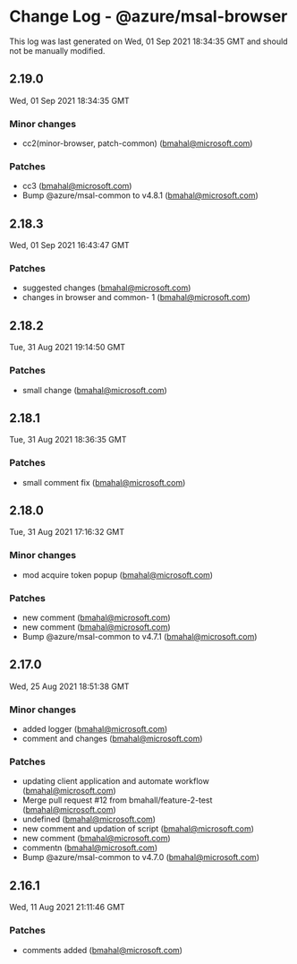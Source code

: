 # Change Log - @azure/msal-browser

This log was last generated on Wed, 01 Sep 2021 18:34:35 GMT and should not be manually modified.

<!-- Start content -->

## 2.19.0

Wed, 01 Sep 2021 18:34:35 GMT

### Minor changes

- cc2(minor-browser, patch-common) (bmahal@microsoft.com)

### Patches

- cc3 (bmahal@microsoft.com)
- Bump @azure/msal-common to v4.8.1 (bmahal@microsoft.com)

## 2.18.3

Wed, 01 Sep 2021 16:43:47 GMT

### Patches

- suggested changes (bmahal@microsoft.com)
- changes in browser and common- 1 (bmahal@microsoft.com)

## 2.18.2

Tue, 31 Aug 2021 19:14:50 GMT

### Patches

- small change  (bmahal@microsoft.com)

## 2.18.1

Tue, 31 Aug 2021 18:36:35 GMT

### Patches

- small comment fix  (bmahal@microsoft.com)

## 2.18.0

Tue, 31 Aug 2021 17:16:32 GMT

### Minor changes

- mod acquire token popup (bmahal@microsoft.com)

### Patches

- new comment    (bmahal@microsoft.com)
- new comment   (bmahal@microsoft.com)
- Bump @azure/msal-common to v4.7.1 (bmahal@microsoft.com)

## 2.17.0

Wed, 25 Aug 2021 18:51:38 GMT

### Minor changes

- added logger  (bmahal@microsoft.com)
- comment and changes (bmahal@microsoft.com)

### Patches

- updating client application and automate workflow (bmahal@microsoft.com)
- Merge pull request #12 from bmahall/feature-2-test (bmahal@microsoft.com)
- undefined (bmahal@microsoft.com)
- new comment and updation of script (bmahal@microsoft.com)
- new comment (bmahal@microsoft.com)
- commentn  (bmahal@microsoft.com)
- Bump @azure/msal-common to v4.7.0 (bmahal@microsoft.com)

## 2.16.1

Wed, 11 Aug 2021 21:11:46 GMT

### Patches

- comments added (bmahal@microsoft.com)
